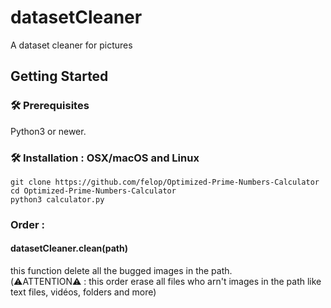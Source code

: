 # datasetCleaner
A dataset cleaner for pictures

## Getting Started

### 🛠 Prerequisites

Python3 or newer.

### 🛠 Installation : OSX/macOS and Linux
```
git clone https://github.com/felop/Optimized-Prime-Numbers-Calculator
cd Optimized-Prime-Numbers-Calculator
python3 calculator.py
```

### Order :
#### datasetCleaner.clean(path)
this function delete all the bugged images in the path. <br /> (⚠️ATTENTION⚠️ : this order erase all files who arn't images in the path like text files, vidéos, folders and more)
